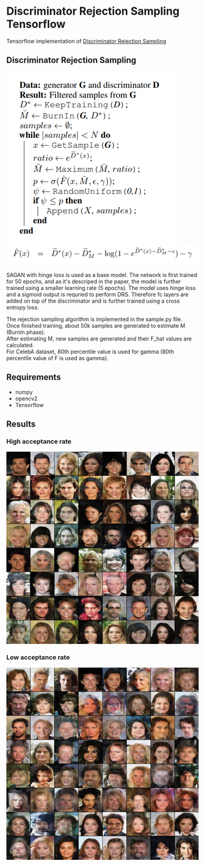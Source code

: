 # Discriminator Rejection Sampling Tensorflow

Tensorflow implementation of [Discriminator Rejection Sampling](https://arxiv.org/pdf/1810.06758.pdf)  

## Discriminator Rejection Sampling
![pseudocode](./images/pseudocode.png) 
![equation](./images/equation.png) 

SAGAN with hinge loss is used as a base model. The network is first trained for 50 epochs, and as it's descriped in the paper, the model is further trained using a smaller learning rate (5 epochs). The model uses hinge loss and a sigmoid output is requried to perform DRS. Therefore fc layers are added on top of the discriminator and is further trained using a cross entropy loss.

The rejection sampling algorithm is implemented in the sample.py file.  
Once finished training, about 50k samples are generated to estimate M (BurnIn phase).  
After estimating M, new samples are generated and their F_hat values are calculated.  
For CelebA dataset, 80th percentile value is used for gamma (80th percentile value of F is used as gamma). 


## Requirements
* numpy
* opencv2
* Tensorflow

## Results
### High acceptance rate
![high](./images/high.gif)

### Low acceptance rate
![low](./images/low.gif)




